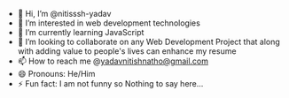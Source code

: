 - 👋 Hi, I’m @nitisssh-yadav
- 👀 I’m interested in web development technologies
- 🌱 I’m currently learning JavaScript
- 💞️ I’m looking to collaborate on any Web Development Project that along with adding value to people's lives can enhance my resume
- 📫 How to reach me @yadavnitishnatho@gmail.com
- 😄 Pronouns: He/Him
- ⚡ Fun fact: I am not funny so Nothing to say here...

<!---
nitisssh-yadav/nitisssh-yadav is a ✨ special ✨ repository because its `README.md` (this file) appears on your GitHub profile.
You can click the Preview link to take a look at your changes.
--->

